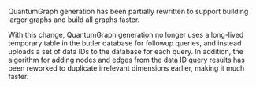 QuantumGraph generation has been partially rewritten to support building larger graphs and build all graphs faster.

With this change, QuantumGraph generation no longer uses a long-lived temporary table in the butler database for followup queries, and instead uploads a set of data IDs to the database for each query.
In addition, the algorithm for adding nodes and edges from the data ID query results has been reworked to duplicate irrelevant dimensions earlier, making it much faster.
